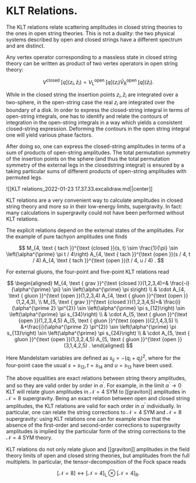 # KLT Relations.
The KLT relations relate scattering amplitudes in closed string theories to the ones in open string theories. This is not a duality: the two physical systems described by open and closed strings have a different spectrum and are distinct.

Any vertex operator corresponding to a massless state in closed string theory can be written as product of two vertex operators in open string theory:

$$
V^{\text {closed }}[q]\left(z_{i}, \bar{z}_{i}\right)=V_{\mathrm{L}}^{\text {open }}[q]\left(z_{i}\right) \bar{V}_{\mathrm{R}}^{\text {open }}[q]\left(\bar{z}_{i}\right) .
$$

While in the closed string the insertion points $z_{i}, \bar{z}_{i}$ are integrated over a two-sphere, in the open-string case the real $z_{i}$ are integrated over the boundary of a disk. In order to express the closed-string integral in terms of open-string integrals, one has to identify and relate the contours of integration in the open-string integrals in a way which yields a consistent closed-string expression. Deforming the contours in the open string integral one will yield various phase factors.

After doing so, one can express the closed-string amplitudes in terms of a sum of products of open-string amplitudes. The total permutation symmetry of the insertion points on the sphere (and thus the total permutation symmetry of the external legs in the closedstring integral) is ensured by a taking particular sums of different products of open-string amplitudes with permuted legs.

![[KLT relations_2022-01-23 17.37.33.excalidraw.md||center]]

KLT relations are a very convenient way to calculate amplitudes in closed string theory and more so in their low-energy limits, supergravity. In fact: many calculations in supergravity could not have been performed without KLT relations.

The explicit relations depend on the external states of the amplitudes. For the example of pure tachyon amplitudes one finds

$$
M_{4, \text { tach }}^{\text {closed }}(s, t) \sim \frac{1}{\pi} \sin \left(\alpha^{\prime} \pi t / 4\right) A_{4, \text { tach }}^{\text {open }}(s / 4, t / 4) A_{4, \text { tach }}^{\text {open }}(t / 4, u / 4) .
$$

For external gluons, the four-point and five-point KLT relations read

$$
\begin{aligned}
M_{4, \text { grav }}^{\text {closed }}(1,2,3,4)=& \frac{-i}{\alpha^{\prime} \pi} \sin \left(\alpha^{\prime} \pi s\right) \\
& \cdot A_{4, \text { gluon }}^{\text {open }}(1,2,3,4) A_{4, \text { gluon }}^{\text {open }}(1,2,4,3), \\
M_{5, \text { grav }}^{\text {closed }}(1,2,3,4,5)=& \frac{i}{\alpha^{\prime 2} \pi^{2}} \sin \left(\alpha^{\prime} \pi s_{12}\right) \sin \left(\alpha^{\prime} \pi s_{34}\right) \\
& \cdot A_{5, \text { gluon }}^{\text {open }}(1,2,3,4,5) A_{5, \text { gluon }}^{\text {open }}(2,1,4,3,5) \\
&+\frac{i}{\alpha^{\prime 2} \pi^{2}} \sin \left(\alpha^{\prime} \pi s_{13}\right) \sin \left(\alpha^{\prime} \pi s_{24}\right) \\
& \cdot A_{5, \text { gluon }}^{\text {open }}(1,3,2,4,5) A_{5, \text { gluon }}^{\text {open }}(3,1,4,2,5) .
\end{aligned}
$$

Here Mandelstam variables are defined as $s_{i j}=-\left(q_{i}+q_{j}\right)^{2}$, where for the four-point case the usual $s=s_{12}, t=s_{14}$ and $u=s_{13}$ have been used.

The above equalities are exact relations between string theory amplitudes, and so they are valid order by order in $\alpha^{\prime}$. For example, in the limit $\alpha^{\prime} \rightarrow 0$ KLT will relate gluon amplitudes in $\mathcal{N}=4$ SYM to [[graviton]] amplitudes in $\mathcal{N}=8$ supergravity. Being an exact relation between open and closed string amplitudes, the KLT relations are valid for each order in $\alpha^{\prime}$ individually. In particular, one can relate the string corrections to $\mathcal{N}=4$ SYM and $\mathcal{N}=8$ supergravity: using KLT relations one can for example show that the absence of the first-order and second-order corrections to supergravity amplitudes is implied by the particular form of the string corrections to the $\mathcal{N}=4$ SYM theory.

KLT relations do not only relate gluon and [[graviton]] amplitudes in the field theory limits of open and closed string theories, but amplitudes from the full multiplets. In particular, the tensor-decomposition of the Fock space reads

$$
[\mathcal{N}=8] \longleftrightarrow[\mathcal{N}=4]_{\mathrm{L}} \otimes[\mathcal{N}=4]_{\mathrm{R}} .
$$